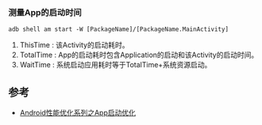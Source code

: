 ### 测量App的启动时间

`adb shell am start -W [PackageName]/[PackageName.MainActivity]
`

1. ThisTime : 该Activity的启动耗时。
2. TotalTime : App的启动耗时包含Application的启动和该Activity的启动时间。
3. WaitTime : 系统启动应用耗时等于TotalTime+系统资源启动。


## 参考

* [Android性能优化系列之App启动优化](https://mp.weixin.qq.com/s?src=3&timestamp=1509094847&ver=1&signature=Tey0m7hC6dRXLHqd2lEFegSNJh0ghG4zitry8vAQEnjOL4*N1D64BeeLXda*SYnBx47AbubvQvMGjeJtimvCNcDv6QdDmfWAlnyRIw9YcZN7pOWuXowaXN*UzFcs1yBRIYCFghMQHpzDDW9oBjSgG-1VGzsA*xP-0epVdmJqZ2A=)

